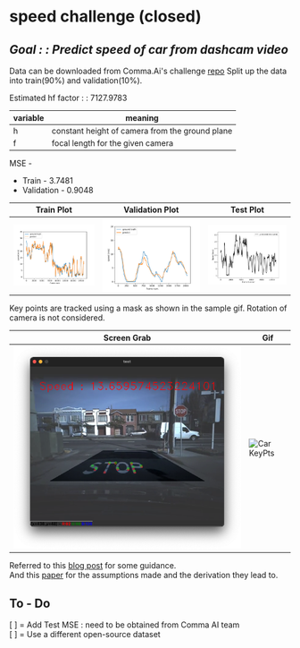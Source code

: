 # speed challenge (closed)

*Goal : : Predict speed of car from dashcam video*
-----------

Data can be downloaded from Comma.Ai's challenge [repo](https://github.com/commaai/speedchallenge)
Split up the data into train(90%) and validation(10%). 

Estimated hf factor : : 7127.9783 

| variable | meaning |
| -------- | ------- |
|     h    | constant height of camera from the ground plane |
|     f    | focal length for the given camera |

MSE -
 - Train - 3.7481
 - Validation - 0.9048


| Train Plot | Validation Plot | Test Plot |
| ---------- | --------------- | --------- |
| ![Train Plot](/train-result.png) | ![Validation Plot](/valid-result.png) | ![Test Plot](/test-result.png) |

Key points are tracked using a mask as shown in the sample gif. Rotation of camera is not considered.

| Screen Grab | Gif   |
| ----------- | ----- |
| ![stop](/stop.png) | ![Car KeyPts](/car-keypts.gif) |

Referred to this [blog post](https://nicolovaligi.com/car-speed-estimation-windshield-camera.html) for some guidance.
<br>
And this [paper](https://www.researchgate.net/publication/3298798_The_use_of_optical_flow_for_road_navigation) for the assumptions made and the derivation they lead to.


## To - Do

[ ] = Add Test MSE : need to be obtained from Comma AI team
<br>
[ ] = Use a different open-source dataset


